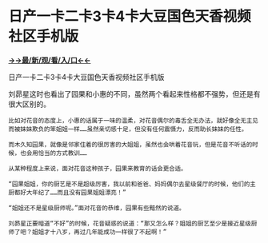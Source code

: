 # 日产一卡二卡3卡4卡大豆国色天香视频社区手机版

**<a href="http://www.baidu.com/link?url=7_xtFUWki7hexbSrF9U18DvNUoYAjH8P5i8sQYawypq&wd">→→最/新/观/看/入/口←←</a>**

日产一卡二卡3卡4卡大豆国色天香视频社区手机版

刘昴星这时也看出了园果和小惠的不同，虽然两个看起来性格都不强势，但还是有很大区别的。

    比如对花音的态度上，小惠的话属于一味的温柔，对花音偶尔的毒舌全无办法，就好像全无主见而被妹妹欺负的笨姐姐一样……虽然亲切感十足，但没有任何震慑力，反而助长妹妹的任性。

    而木久知园果，就像是邻家住着的很厉害的大姐姐，虽然也会哄着花音玩，但是花音不听话的时候，也会用恰当的方式教训……

    从某种程度上来说，面对花音这种孩子，园果来教育的话会更合适。

    “园果姐姐，你的厨艺是不是超级厉害，我以前和爸爸、妈妈偶尔去星级餐厅的时候，他们的主厨都好大年纪了……而且没有园果姐姐漂亮！”

    “姐姐还不是星级厨师呢。”面对花音的恭维，园果有些黯然的说道。

    刘昴星正要暗道“不好”的时候，花音疑惑的说道：“那又怎么样？姐姐的厨艺至少是接近星级厨师了吧？姐姐才十八岁，再过几年能成功一样很了不起啊！”
